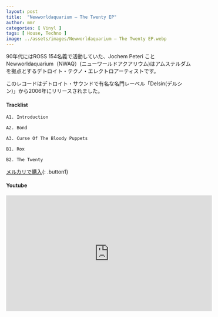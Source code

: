 ```yaml
---
layout: post
title:  "Newworldaquarium – The Twenty EP"
author: mmr
categories: [ Vinyl ]
tags: [ House, Techno ]
image: ../assets/images/Newworldaquarium – The Twenty EP.webp
---
```


90年代にはROSS 154名義で活動していた、Jochem Peteri ことNewworldaquarium（NWAQ）(ニューワールドアクアリウム)はアムステルダムを拠点とするデトロイト・テクノ・エレクトロアーティストです。

このレコードはデトロイト・サウンドで有名な名門レーベル「Delsin(デルシン)」から2006年にリリースされました。

#### Tracklist
```md
A1. Introduction

A2. Bond

A3. Curse Of The Bloody Puppets

B1. Rox

B2. The Twenty
```

[メルカリで購入](https://jp.mercari.com/item/m48201041722?afid=6142608987){: .button1}

#### Youtube
<iframe width="560" height="315" src="https://www.youtube.com/embed/X8jJzS380Pg?si=VOsfle2pxHsl5AnI" title="YouTube video player" frameborder="0" allow="accelerometer; autoplay; clipboard-write; encrypted-media; gyroscope; picture-in-picture; web-share" referrerpolicy="strict-origin-when-cross-origin" allowfullscreen></iframe>